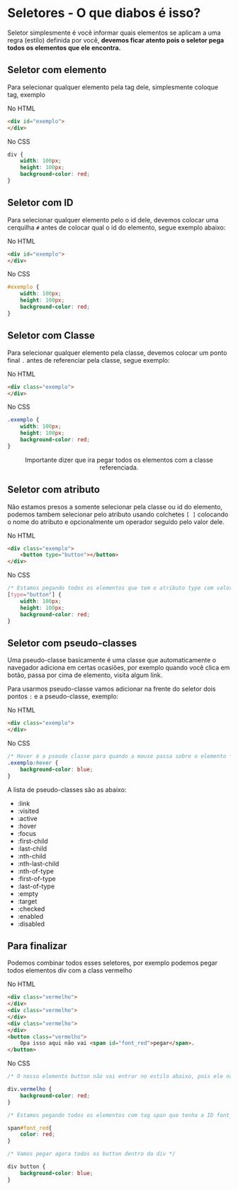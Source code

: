 # Seletores - O que diabos é isso?

Seletor simplesmente é você informar quais elementos se aplicam a uma regra (estilo) definida por você, **devemos ficar atento pois o seletor pega todos os elementos que ele encontra.**

## Seletor com elemento

Para selecionar qualquer elemento pela tag dele, simplesmente coloque tag, exemplo

No HTML
```html
<div id="exemplo">
</div>
```

No CSS
```css
div {
    width: 100px;
    height: 100px;
    background-color: red;
}
```



## Seletor com ID

Para selecionar qualquer elemento pelo o id dele, devemos colocar uma cerquilha ```#``` antes de colocar qual o id do elemento, segue exemplo abaixo:

No HTML
```html
<div id="exemplo">
</div>
```

No CSS
```css
#exemplo {
    width: 100px;
    height: 100px;
    background-color: red;
}
```

## Seletor com Classe

Para selecionar qualquer elemento pela classe, devemos colocar um ponto final ```.``` antes de referenciar pela classe, segue exemplo:

No HTML
```html
<div class="exemplo">
</div>
```

No CSS
```css
.exemplo {
    width: 100px;
    height: 100px;
    background-color: red;
}
```
<p align="center">
    Importante dizer que ira pegar todos os elementos com a classe referenciada.
</p>

## Seletor com atributo

Não estamos presos a somente selecionar pela classe ou id do elemento, podemos tambem selecionar pelo atributo usando colchetes  ```[ ]``` colocando o nome do atributo e opcionalmente um operador seguido pelo valor dele.


No HTML
```html
<div class="exemplo">
    <button type="button"></button>
</div>
```

No CSS
```css
/* Estamos pegando todos os elementos que tem o atributo type com valor "button" */
[type="button"] {
    width: 100px;
    height: 100px;
    background-color: red;
}
```

## Seletor com pseudo-classes

Uma pseudo-classe basicamente é uma classe que automaticamente o navegador adiciona em certas ocasiões, por exemplo quando você clica em botão, passa por cima de elemento, visita algum link. 

Para usarmos pseudo-classe vamos adicionar na frente do seletor dois pontos ```:``` e a pseudo-classe, exemplo:

No HTML
```html
<div class="exemplo">
</div>
```

No CSS
```css
/* Hover é a pseudo classe para quando a mouse passa sobre o elemento */
.exemplo:hover {
    background-color: blue;
}
```

A lista de pseudo-classes são as abaixo:
- :link
- :visited
- :active
- :hover
- :focus
- :first-child
- :last-child
- :nth-child
- :nth-last-child
- :nth-of-type
- :first-of-type
- :last-of-type
- :empty
- :target
- :checked
- :enabled
- :disabled

## Para finalizar

Podemos combinar todos esses seletores, por exemplo podemos pegar todos elementos div com a class vermelho

No HTML
```html
<div class="vermelho">
</div>
<div class="vermelho">
</div>
<div class="vermelho">
</div>
<button class="vermelho">
    Opa isso aqui não vai <span id="font_red">pegar</span>.
</button>
```

No CSS
```css
/* O nosso elemento button não vai entrar no estilo abaixo, pois ele não é uma div */

div.vermelho {
    background-color: red;
}

/* Estamos pegando todos os elementos com tag span que tenha a ID font_red */

span#font_red{
    color: red;
}

/* Vamos pegar agora todos os button dentro da div */

div button {
    background-color: blue;
}
```
